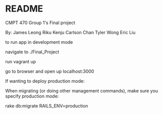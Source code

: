 # README

CMPT 470 Group 1's Final project

By: James Leong
	Riku Kenju
	Carlson Chan
	Tyler Wong
	Eric Liu

to run app in development mode

navigate to ./Final_Project

run vagrant up

go to browser and open up localhost:3000

If wanting to deploy production mode:

When migrating (or doing other management commands), make sure you specify production mode:

rake db:migrate RAILS_ENV=production